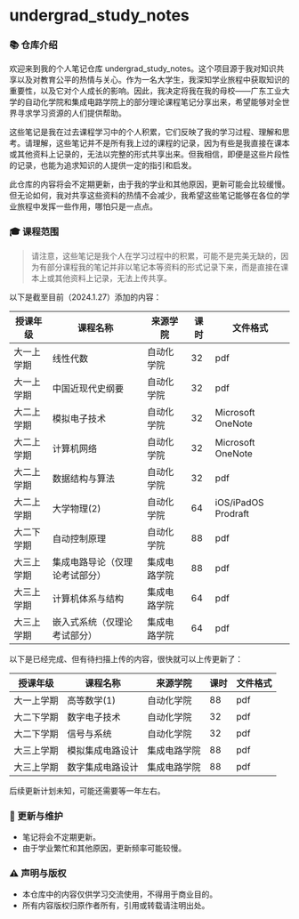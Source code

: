 # undergrad_study_notes

### 📚 仓库介绍

欢迎来到我的个人笔记仓库 undergrad_study_notes。这个项目源于我对知识共享以及对教育公平的热情与关心。作为一名大学生，我深知学业旅程中获取知识的重要性，以及它对个人成长的影响。因此，我决定将我在我的母校——广东工业大学的自动化学院和集成电路学院上的部分理论课程笔记分享出来，希望能够对全世界寻求学习资源的人们提供帮助。

这些笔记是我在过去课程学习中的个人积累，它们反映了我的学习过程、理解和思考。请理解，这些笔记并不是所有我上过的课程的记录，因为有些是我直接在课本或其他资料上记录的，无法以完整的形式共享出来。但我相信，即便是这些片段性的记录，也能为追求知识的人提供一定的指引和启发。

此仓库的内容将会不定期更新，由于我的学业和其他原因，更新可能会比较缓慢。但无论如何，我对共享这些资料的热情不会减少，我希望这些笔记能够在各位的学业旅程中发挥一些作用，哪怕只是一点点。

### 🎓 课程范围

> 请注意，这些笔记是我个人在学习过程中的积累，可能不是完美无缺的，因为有部分课程我的笔记并非以笔记本等资料的形式记录下来，而是直接在课本上或其他资料上记录，无法上传共享。

以下是截至目前（2024.1.27）添加的内容：

| 授课年级   | 课程名称                       | 来源学院     | 课时 | 文件格式            |
| ---------- | ------------------------------ | ------------ | ---- | ------------------- |
| 大一上学期 | 线性代数                       | 自动化学院   | 32   | pdf                 |
| 大一上学期 | 中国近现代史纲要               | 自动化学院   | 32   | pdf                 |
| 大二上学期 | 模拟电子技术                   | 自动化学院   | 32   | Microsoft OneNote   |
| 大二上学期 | 计算机网络                     | 自动化学院   | 32   | Microsoft OneNote   |
| 大二上学期 | 数据结构与算法                 | 自动化学院   | 32   | pdf                 |
| 大二上学期 | 大学物理(2)                    | 自动化学院   | 64   | iOS/iPadOS Prodraft |
| 大二下学期 | 自动控制原理                   | 自动化学院   | 88   | pdf                 |
| 大三上学期 | 集成电路导论（仅理论考试部分） | 集成电路学院 | 88   | pdf                 |
| 大三上学期 | 计算机体系与结构               | 集成电路学院 | 64   | pdf                 |
| 大三上学期 | 嵌入式系统（仅理论考试部分）   | 集成电路学院 | 64   | pdf                 |

以下是已经完成、但有待扫描上传的内容，很快就可以上传更新了：

| 授课年级  | 课程名称     | 来源学院   | 课时  | 文件格式 |
| ----- | -------- | ------ | --- | ---- |
| 大一上学期 | 高等数学(1)  | 自动化学院  | 88  | pdf  |
| 大二下学期 | 数字电子技术   | 自动化学院  | 32  | pdf  |
| 大二下学期 | 信号与系统    | 自动化学院  | 32  | pdf  |
| 大三上学期 | 模拟集成电路设计 | 集成电路学院 | 88  | pdf  |
| 大三上学期 | 数字集成电路设计 | 集成电路学院 | 88  | pdf  |

后续更新计划未知，可能还需要等一年左右。

### 🔄 更新与维护

- 笔记将会不定期更新。
- 由于学业繁忙和其他原因，更新频率可能较慢。

### ⚠️ 声明与版权

- 本仓库中的内容仅供学习交流使用，不得用于商业目的。
- 所有内容版权归原作者所有，引用或转载请注明出处。
